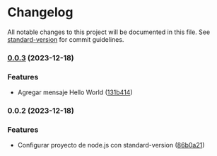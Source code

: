 # Changelog

All notable changes to this project will be documented in this file. See [standard-version](https://github.com/conventional-changelog/standard-version) for commit guidelines.

### [0.0.3](https://github.com/willknight27/commit-changelog/compare/v0.0.2...v0.0.3) (2023-12-18)


### Features

* Agregar mensaje Hello World ([131b414](https://github.com/willknight27/commit-changelog/commit/131b414c5c4871d76e2198a9e3a6a483f7de8955))

### 0.0.2 (2023-12-18)


### Features

* Configurar proyecto de node.js con standard-version ([86b0a21](https://github.com/willknight27/commit-changelog/commit/86b0a21d3383acde9ee738f2f77e178f2017f2a8))
